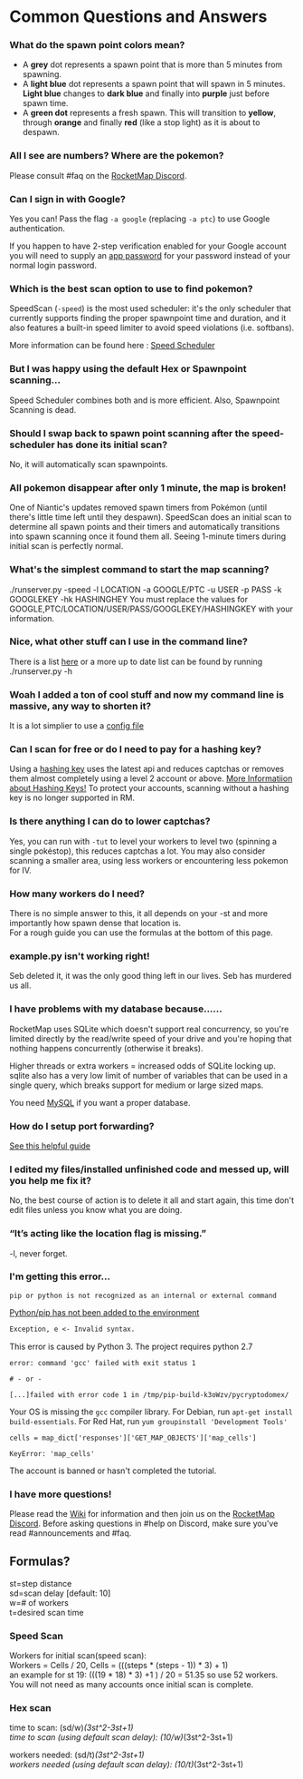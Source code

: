 ﻿# Common Questions and Answers

### What do the spawn point colors mean?

* A **grey** dot represents a spawn point that is more than 5 minutes from spawning.
* A **light blue** dot represents a spawn point that will spawn in 5 minutes. **Light blue** changes to **dark blue** and finally into **purple** just before spawn time.
* A **green dot** represents a fresh spawn. This will transition to **yellow**, through **orange** and finally **red** (like a stop light) as it is about to despawn.

### All I see are numbers? Where are the pokemon?

Please consult #faq on the [RocketMap Discord](https://discord.gg/rocketmap).

### Can I sign in with Google?

Yes you can! Pass the flag `-a google` (replacing `-a ptc`) to use Google authentication.

If you happen to have 2-step verification enabled for your Google account you will need to supply an [app password](https://support.google.com/accounts/answer/185833?hl=en) for your password instead of your normal login password.

### Which is the best scan option to use to find pokemon?

SpeedScan (`-speed`) is the most used scheduler: it's the only scheduler that currently supports finding the proper spawnpoint time and duration, and it also features a built-in speed limiter to avoid speed violations (i.e. softbans).

More information can be found here : [Speed Scheduler](http://rocketmap.readthedocs.io/en/develop/scanning-method/Speed-Scheduler.html)

### But I was happy using the default Hex or Spawnpoint scanning...

Speed Scheduler combines both and is more efficient. Also, Spawnpoint Scanning is dead. 

### Should I swap back to spawn point scanning after the speed-scheduler has done its initial scan?

No, it will automatically scan spawnpoints.

### All pokemon disappear after only 1 minute, the map is broken!

One of Niantic's updates removed spawn timers from Pokémon (until there's little time left until they despawn). SpeedScan does an initial scan to determine all spawn points and their timers and automatically transitions into spawn scanning once it found them all.
Seeing 1-minute timers during initial scan is perfectly normal.

### What's the simplest command to start the map scanning?

./runserver.py -speed -l LOCATION -a GOOGLE/PTC -u USER -p PASS -k GOOGLEKEY -hk HASHINGHEY
You must replace the values for GOOGLE,PTC/LOCATION/USER/PASS/GOOGLEKEY/HASHINGKEY with your information.

### Nice, what other stuff can I use in the command line?

There is a list [here](http://rocketmap.readthedocs.io/en/develop/first-run/commandline.html) or a more up to date list can be found by running ./runserver.py -h

### Woah I added a ton of cool stuff and now my command line is massive, any way to shorten it?

It is a lot simplier to use a [config file](http://rocketmap.readthedocs.io/en/develop/first-run/configuration-files.html)

### Can I scan for free or do I need to pay for a hashing  key?

Using a [hashing  key](https://hashing.pogodev.org/) uses the latest api and reduces captchas or removes them almost completely using a level 2 account or above. [More Informatiion about Hashing Keys!](https://rocketmap.readthedocs.io/en/develop/first-run/hashing.html) To protect your accounts, scanning without a hashing key is no longer supported in RM. 

### Is there anything I can do to lower captchas?

Yes, you can run with `-tut` to level your workers to level two (spinning a single pokéstop), this reduces captchas a lot. You may also consider scanning a smaller area, using less workers or encountering less pokemon for IV.

### How many workers do I need?

There is no simple answer to this, it all depends on your -st and more importantly how spawn dense that location is.  
For a rough guide you can use the formulas at the bottom of this page.

### example.py isn't working right!

Seb deleted it, it was the only good thing left in our lives. Seb has murdered us all. 

### I have problems with my database because......

RocketMap uses SQLite which doesn't support real concurrency, so you're limited directly by the read/write speed of your drive and you're hoping that nothing happens concurrently (otherwise it breaks).

Higher threads or extra workers = increased odds of SQLite locking up. sqlite also has a very low limit of number of variables that can be used in a single query, which breaks support for medium or large sized maps.

You need [MySQL](http://rocketmap.readthedocs.io/en/develop/extras/mysql.html) if you want a proper database.

### How do I setup port forwarding?

[See this helpful guide](http://rocketmap.readthedocs.io/en/develop/extras/external.html)

### I edited my files/installed unfinished code and messed up, will you help me fix it?

No, the best course of action is to delete it all and start again, this time don't edit files unless you know what you are doing.

### “It’s acting like the location flag is missing.”

-l, never forget.

### I'm getting this error...

```
pip or python is not recognized as an internal or external command
```

[Python/pip has not been added to the environment](http://rocketmap.readthedocs.io/en/develop/extras/environment-variables-fix.html)

```.md
Exception, e <- Invalid syntax.
```

This error is caused by Python 3. The project requires python 2.7

```
error: command 'gcc' failed with exit status 1

# - or -

[...]failed with error code 1 in /tmp/pip-build-k3oWzv/pycryptodomex/
```

Your OS is missing the `gcc` compiler library. For Debian, run `apt-get install build-essentials`. For Red Hat, run `yum groupinstall 'Development Tools'`

```
cells = map_dict['responses']['GET_MAP_OBJECTS']['map_cells']

KeyError: 'map_cells'
```

The account is banned or hasn't completed the tutorial.


### I have more questions!

Please read the [Wiki](http://rocketmap.readthedocs.io/en/develop/first-run/configuration-files.html) for information and then join us on the [RocketMap Discord](https://discord.gg/rocketmap). Before asking questions in #help on Discord, make sure you've read #announcements and #faq.

## Formulas?

st=step distance  
sd=scan delay [default: 10]  
w=# of workers  
t=desired scan time  

### Speed Scan

Workers for initial scan(speed scan):  
Workers = Cells / 20, Cells = (((steps * (steps - 1)) * 3) + 1)  
an example for st 19: (((19 * 18) * 3) +1 ) / 20 = 51.35 so use 52 workers.  
You will not need as many accounts once initial scan is complete.

### Hex scan
time to scan: (sd/w)*(3st^2-3st+1)  
time to scan (using default scan delay): (10/w)*(3st^2-3st+1)

workers needed: (sd/t)*(3st^2-3st+1)  
workers needed (using default scan delay): (10/t)*(3st^2-3st+1)
